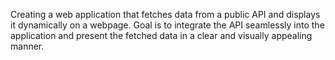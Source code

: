 Creating a web application that fetches data from a public API and displays it dynamically on a webpage. 
Goal is to integrate the API seamlessly into the application and present the fetched data in a clear and visually appealing manner.
